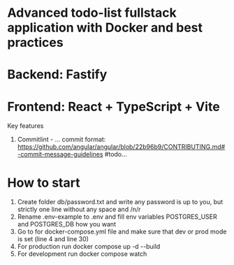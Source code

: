 # Advanced todo-list fullstack application with Docker and best practices
# Backend: Fastify
# Frontend: React + TypeScript + Vite

Key features

1. Commitlint - ...
commit format: https://github.com/angular/angular/blob/22b96b9/CONTRIBUTING.md#-commit-message-guidelines
#todo...

# How to start

1. Create folder db/password.txt and write any password is up to you, but strictly one line without any space and /n/r
2. Rename .env-example to .env and fill env variables POSTGRES_USER and POSTGRES_DB how you want
3. Go to for docker-compose.yml file and make sure that dev or prod mode is set (line 4 and line 30)
4. For production run docker compose up -d --build
5. For development run docker compose watch